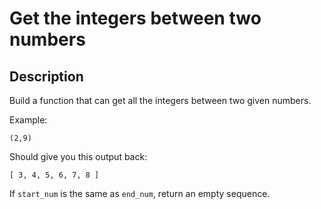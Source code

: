 # Get the integers between two numbers

## Description

Build a function that can get all the integers between two given numbers.

Example:

`(2,9)`

Should give you this output back:

`[ 3, 4, 5, 6, 7, 8 ]`

If `start_num` is the same as `end_num`, return an empty sequence.
